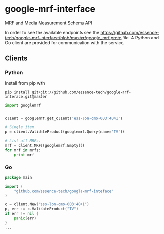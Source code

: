 # google-mrf-interface

MRF and Media Measurement Schema API

In order to see the available endpoints see the https://github.com/essence-tech/google-mrf-interface/blob/master/google_mrf.proto file. A
Python and Go client are provided for communication with the service.

## Clients

### Python
Install from pip with
```
pip install git+git://github.com/essence-tech/google-mrf-interace.git@master
```

```python
import googlemrf


client = googlemrf.get_client('ess-lon-cmo-003:4041')

# Single item.
p = client.ValidateProduct(googlemrf.Query(name='TV'))

# List all MRFs.
mrf = client.MRFs(googlemrf.Empty())
for mrf in mrfs:
    print mrf

```

### Go

```go
package main

import (
    "github.com/essence-tech/google-mrf-inteface"
)

c = client.New("ess-lon-cmo-003:4041")
p, err := c.ValidateProduct("TV")
if err != nil {
    panic(err)
}
...
```
